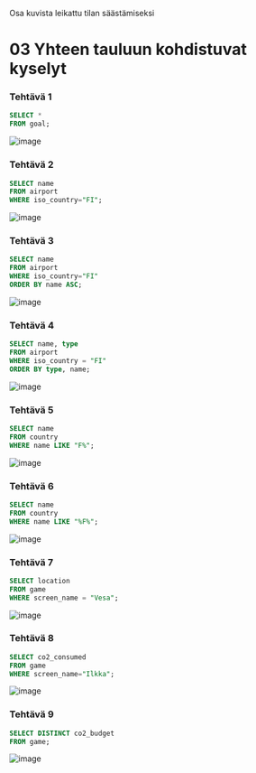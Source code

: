Osa kuvista leikattu tilan säästämiseksi

# 03 Yhteen tauluun kohdistuvat kyselyt

### Tehtävä 1
```sql
SELECT * 
FROM goal;
```
![image](https://github.com/user-attachments/assets/6d9dbfba-bce3-4a4f-aa00-dbc6b9ebc769)

### Tehtävä 2
```sql
SELECT name
FROM airport
WHERE iso_country="FI";
```
![image](https://github.com/user-attachments/assets/1c1a06fd-5fb7-4057-af22-874925305f24)

### Tehtävä 3
```sql
SELECT name 
FROM airport 
WHERE iso_country="FI" 
ORDER BY name ASC;
```
![image](https://github.com/user-attachments/assets/d37cf9cf-f4ef-4c3b-abc6-33282a99e7ce)

### Tehtävä 4
```sql
SELECT name, type 
FROM airport 
WHERE iso_country = "FI" 
ORDER BY type, name;
```
![image](https://github.com/user-attachments/assets/6d1511d2-1c22-40f1-a927-05c7e2d774cb)

### Tehtävä 5
```sql
SELECT name
FROM country
WHERE name LIKE "F%";
```
![image](https://github.com/user-attachments/assets/e49ddac8-5465-43e7-a549-ed349e825f0c)

### Tehtävä 6
```sql
SELECT name
FROM country
WHERE name LIKE "%F%";
```
![image](https://github.com/user-attachments/assets/82046ed0-645d-492a-8b35-d82212a4793a)

### Tehtävä 7
```sql
SELECT location 
FROM game 
WHERE screen_name = "Vesa";
```
![image](https://github.com/user-attachments/assets/51d03874-199b-4b0f-9622-4c6a0f829b02)

### Tehtävä 8
```sql
SELECT co2_consumed
FROM game
WHERE screen_name="Ilkka";
```
![image](https://github.com/user-attachments/assets/cff5dd39-faae-468d-85fa-3798eb9ccaf3)

### Tehtävä 9
```sql
SELECT DISTINCT co2_budget
FROM game;
```
![image](https://github.com/user-attachments/assets/a6fa43be-50fc-47c2-81c7-88058aaed81c)






